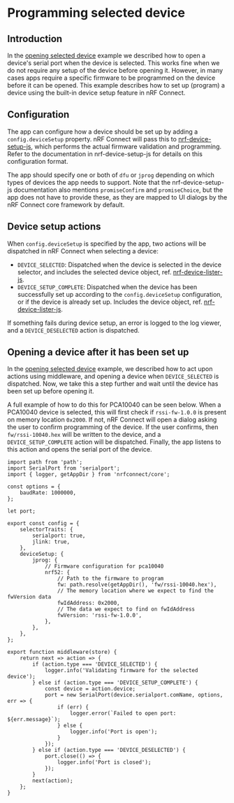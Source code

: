 ---
---

# Programming selected device

## Introduction

In the [opening selected device](./opening_selected_device) example we described
how to open a device's serial port when the device is selected. This works fine
when we do not require any setup of the device before opening it. However, in
many cases apps require a specific firmware to be programmed on the device
before it can be opened. This example describes how to set up (program) a device
using the built-in device setup feature in nRF Connect.

## Configuration

The app can configure how a device should be set up by adding a
`config.deviceSetup` property. nRF Connect will pass this to
[nrf-device-setup-js](https://github.com/NordicSemiconductor/nrf-device-setup-js),
which performs the actual firmware validation and programming. Refer to the
documentation in nrf-device-setup-js for details on this configuration format.

The app should specify one or both of `dfu` or `jprog` depending on which types
of devices the app needs to support. Note that the nrf-device-setup-js
documentation also mentions `promiseConfirm` and `promiseChoice`, but the app
does not have to provide these, as they are mapped to UI dialogs by the nRF
Connect core framework by default.

## Device setup actions

When `config.deviceSetup` is specified by the app, two actions will be
dispatched in nRF Connect when selecting a device:

- `DEVICE_SELECTED`: Dispatched when the device is selected in the device
  selector, and includes the selected device object, ref.
  [nrf-device-lister-js](https://github.com/NordicSemiconductor/nrf-device-lister-js).
- `DEVICE_SETUP_COMPLETE`: Dispatched when the device has been successfully set
  up according to the `config.deviceSetup` configuration, or if the device is
  already set up. Includes the device object, ref.
  [nrf-device-lister-js](https://github.com/NordicSemiconductor/nrf-device-lister-js).

If something fails during device setup, an error is logged to the log viewer,
and a `DEVICE_DESELECTED` action is dispatched.

## Opening a device after it has been set up

In the [opening selected device](./opening_selected_device) example, we
described how to act upon actions using middleware, and opening a device when
`DEVICE_SELECTED` is dispatched. Now, we take this a step further and wait until
the device has been set up before opening it.

A full example of how to do this for PCA10040 can be seen below. When a PCA10040
device is selected, this will first check if `rssi-fw-1.0.0` is present on
memory location `0x2000`. If not, nRF Connect will open a dialog asking the user
to confirm programming of the device. If the user confirms, then
`fw/rssi-10040.hex` will be written to the device, and a `DEVICE_SETUP_COMPLETE`
action will be dispatched. Finally, the app listens to this action and opens the
serial port of the device.

```
import path from 'path';
import SerialPort from 'serialport';
import { logger, getAppDir } from 'nrfconnect/core';

const options = {
    baudRate: 1000000,
};

let port;

export const config = {
    selectorTraits: {
        serialport: true,
        jlink: true,
    },
    deviceSetup: {
        jprog: {
            // Firmware configuration for pca10040
            nrf52: {
                // Path to the firmware to program
                fw: path.resolve(getAppDir(), 'fw/rssi-10040.hex'),
                // The memory location where we expect to find the fwVersion data
                fwIdAddress: 0x2000,
                // The data we expect to find on fwIdAddress
                fwVersion: 'rssi-fw-1.0.0',
            },
        },
    },
};

export function middleware(store) {
    return next => action => {
        if (action.type === 'DEVICE_SELECTED') {
            logger.info('Validating firmware for the selected device');
        } else if (action.type === 'DEVICE_SETUP_COMPLETE') {
            const device = action.device;
            port = new SerialPort(device.serialport.comName, options, err => {
                if (err) {
                    logger.error(`Failed to open port: ${err.message}`);
                } else {
                    logger.info('Port is open');
                }
            });
        } else if (action.type === 'DEVICE_DESELECTED') {
            port.close(() => {
                logger.info('Port is closed');
            });
        }
        next(action);
    };
}
```
